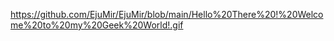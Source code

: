 https://github.com/EjuMir/EjuMir/blob/main/Hello%20There%20!%20Welcome%20to%20my%20Geek%20World!.gif
